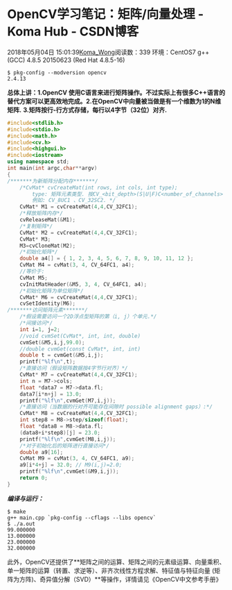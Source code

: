 # OpenCV学习笔记：矩阵/向量处理 - Koma Hub - CSDN博客
2018年05月04日 15:01:39[Koma_Wong](https://me.csdn.net/Rong_Toa)阅读数：339
                环境：CentOS7
g++ (GCC) 4.8.5 20150623 (Red Hat 4.8.5-16)
```
$ pkg-config --modversion opencv
2.4.13
```
**总体上讲：1.OpenCV 使用C语言来进行矩阵操作。不过实际上有很多C++语言的替代方案可以更高效地完成。2.在OpenCV中向量被当做是有一个维数为1的N维矩阵.**
**3.矩阵按行-行方式存储，每行以4字节（32位）对齐.**
```cpp
#include<stdlib.h>
#include<stdio.h>
#include<math.h>
#include<cv.h>
#include<highgui.h>
#include<iostream>
using namespace std;
int main(int argc,char**argv)
{
/*******为新矩阵分配内存*******/
    /*CvMat* cvCreateMat(int rows, int cols, int type);
        type: 矩阵元素类型. 按CV_<bit_depth>(S|U|F)C<number_of_channels> 方式指定. 
        例如: CV_8UC1 、CV_32SC2. */
    CvMat* M1 = cvCreateMat(4,4,CV_32FC1);
    /*释放矩阵内存*/
    cvReleaseMat(&M1);
    /*复制矩阵*/
    CvMat* M2 = cvCreateMat(4,4,CV_32FC1);
    CvMat* M3;
    M3=cvCloneMat(M2);
    /*初始化矩阵*/
    double a4[] = { 1, 2, 3, 4, 5, 6, 7, 8, 9, 10, 11, 12 };
    CvMat M4 = cvMat(3, 4, CV_64FC1, a4);
    //等价于:
    CvMat M5;
    cvInitMatHeader(&M5, 3, 4, CV_64FC1, a4);
    /*初始化矩阵为单位矩阵*/
    CvMat* M6 = cvCreateMat(4,4,CV_32FC1);
    cvSetIdentity(M6); 
/*******访问矩阵元素*******/
    /*假设需要访问一个2D浮点型矩阵的第（i, j）个单元.*/
    /*间接访问*/
    int i=1, j=2;
    //void cvmSet(CvMat*, int, int, double)
    cvmSet(&M5,i,j,99.0);
    //double cvmGet(const CvMat*, int, int)
    double t = cvmGet(&M5,i,j);
    printf("%lf\n",t);
    /*直接访问（假设矩阵数据按4字节行对齐）*/
    CvMat* M7 = cvCreateMat(4,4,CV_32FC1);
    int n = M7->cols;
    float *data7 = M7->data.fl;
    data7[i*n+j] = 13.0;
    printf("%lf\n",cvmGet(M7,i,j));
    /*直接访问（当数据的行对齐可能存在间隙时 possible alignment gaps）:*/
    CvMat* M8 = cvCreateMat(4,4,CV_32FC1);
    int step8 = M8->step/sizeof(float);
    float *data8 = M8->data.fl;
    (data8+i*step8)[j] = 23.0;
    printf("%lf\n",cvmGet(M8,i,j));
    /*对于初始化后的矩阵进行直接访问*/
    double a9[16];
    CvMat M9 = cvMat(3, 4, CV_64FC1, a9);
    a9[i*4+j] = 32.0; // M9(i,j)=2.0;
    printf("%lf\n",cvmGet(&M9,i,j));
    return 0;
}
```
***编译与运行：***
```
$ make
g++ main.cpp `pkg-config --cflags --libs opencv`
$ ./a.out 
99.000000
13.000000
23.000000
32.000000
```
此外，OpenCV还提供了**矩阵之间的运算、矩阵之间的元素级运算、向量乘积、单一矩阵的运算（转置、求逆等）、非齐次线性方程求解、特征值与特征向量 (矩阵为方阵)、奇异值分解（SVD）**等操作，详情请见《OpenCV中文参考手册》            
